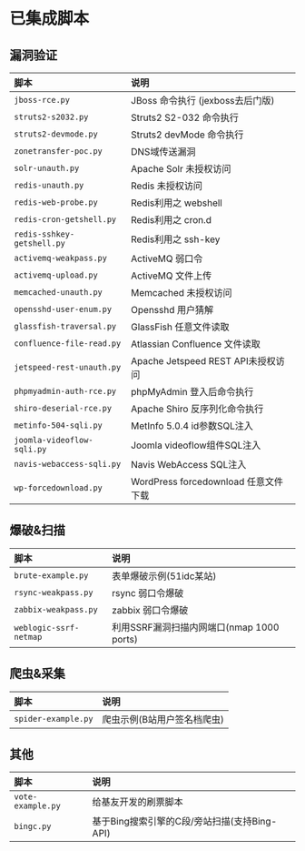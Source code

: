 # 已集成脚本

漏洞验证 
----
|脚本|说明|
|:---|:---|
|`jboss-rce.py`       | JBoss 命令执行 (jexboss去后门版) |  
|`struts2-s2032.py`   | Struts2 S2-032 命令执行 | 
|`struts2-devmode.py` | Struts2 devMode 命令执行 |
|`zonetransfer-poc.py`| DNS域传送漏洞 |
|`solr-unauth.py`     | Apache Solr 未授权访问 |
|`redis-unauth.py`    | Redis 未授权访问 |
|`redis-web-probe.py`| Redis利用之 webshell|
|`redis-cron-getshell.py`| Redis利用之 cron.d|
|`redis-sshkey-getshell.py`| Redis利用之 ssh-key|
|`activemq-weakpass.py`    | ActiveMQ 弱口令 |
|`activemq-upload.py`    | ActiveMQ 文件上传 |
|`memcached-unauth.py`    | Memcached 未授权访问 |
|`opensshd-user-enum.py`| Opensshd 用户猜解 |
|`glassfish-traversal.py`| GlassFish 任意文件读取|
|`confluence-file-read.py`| Atlassian Confluence 文件读取 |
|`jetspeed-rest-unauth.py`| Apache Jetspeed REST API未授权访问|
|`phpmyadmin-auth-rce.py` | phpMyAdmin 登入后命令执行|
|`shiro-deserial-rce.py`  | Apache Shiro 反序列化命令执行|
|`metinfo-504-sqli.py`| MetInfo 5.0.4 id参数SQL注入|
|`joomla-videoflow-sqli.py`| Joomla videoflow组件SQL注入|
|`navis-webaccess-sqli.py`| Navis WebAccess SQL注入|
|`wp-forcedownload.py`| WordPress forcedownload 任意文件下载|

爆破&扫描 
-----
|脚本|说明|
|:---|:---|
|`brute-example.py`    | 表单爆破示例(51idc某站)|
|`rsync-weakpass.py`   | rsync 弱口令爆破|
|`zabbix-weakpass.py`  | zabbix 弱口令爆破|
|`weblogic-ssrf-netmap`|利用SSRF漏洞扫描内网端口(nmap 1000 ports)|
  
爬虫&采集
-----
|脚本|说明|
|:---|:---|
|`spider-example.py`   |爬虫示例(B站用户签名档爬虫)|  
  
其他
---
|脚本|说明|
|:---|:---|
|`vote-example.py`     |给基友开发的刷票脚本|  
|`bingc.py`            |基于Bing搜索引擎的C段/旁站扫描(支持Bing-API)|  
  
  

